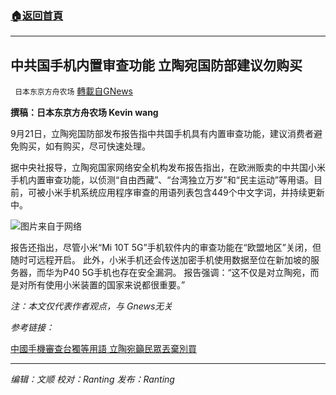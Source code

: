 ###  [:house:返回首頁](https://github.com/ourhimalayas/txt)
---


## 中共国手机内置审查功能 立陶宛国防部建议勿购买
` 日本东京方舟农场` [轉載自GNews](https://gnews.org/zh-hans/1549633/)

**撰稿：日本东京方舟农场 Kevin wang**

9月21日，立陶宛国防部发布报告指中共国手机具有内置审查功能，建议消费者避免购买，如有购买，尽可快速处理。

据中央社报导，立陶宛国家网络安全机构发布报告指出，在欧洲贩卖的中共国小米手机内置审查功能，以侦测“自由西藏”、“台湾独立万岁”和“民主运动”等用语。目前，可被小米手机系统应用程序审查的用语列表包含449个中文字词，并持续更新中。

![](https://assets.gnews.org/wp-content/uploads/2021/09/1200x802_456428775032.jpg)图片来自于网络

报告还指出，尽管小米“Mi 10T 5G”手机软件内的审查功能在“欧盟地区”关闭，但随时可远程开启。
此外，小米手机还会传送加密手机使用数据至位在新加坡的服务器，而华为P40 5G手机也存在安全漏洞。
报告强调：“这不仅是对立陶宛，而是对所有使用小米装置的国家来说都很重要。”

*注：本文仅代表作者观点，与 Gnews无关*

*参考链接：*

[中國手機審查台獨等用語 立陶宛籲民眾丟棄別買](https://www.cna.com.tw/news/firstnews/202109220345.aspx)

* * *

*编辑：文顺 校对：Ranting 发布：Ranting*
